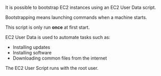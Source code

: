 It is possible to bootstrap EC2 instances using an EC2 User Data script.

Bootstrapping means launching commands when a machine starts.

This script is only run **once** at first start.

EC2 User Data is used to automate tasks such as:
- Installing updates
- Installing software
- Downloading common files from the internet

The EC2 User Script runs with the root user.